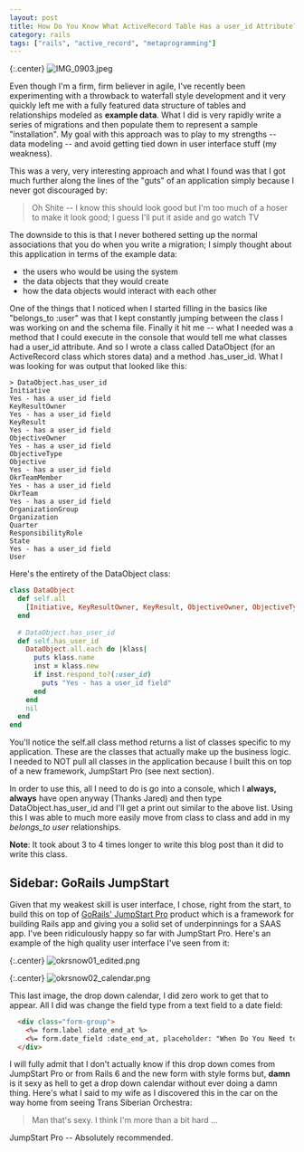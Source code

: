 ```yaml
---
layout: post
title: How Do You Know What ActiveRecord Table Has a user_id Attribute?
category: rails
tags: ["rails", "active_record", "metaprogramming"]
---
```

{:.center}
![IMG_0903.jpeg](/blog/assets/IMG_0903.jpeg)

Even though I'm a firm, firm believer in agile, I've recently been experimenting with a throwback to waterfall style development and it very quickly left me with a fully featured data structure of tables and relationships modeled as **example data**.  What I did is very rapidly write a series of migrations and then populate them to represent a sample "installation".  My goal with this approach was to play to my strengths -- data modeling -- and avoid getting tied down in user interface stuff (my weakness).

This was a very, very interesting approach and what I found was that I got much further along the lines of the "guts" of an application simply because I never got discouraged by:

> Oh Shite -- I know this should look good but I'm too much of a hoser to make it look good; I guess I'll put it aside and go watch TV

The downside to this is that I never bothered setting up the normal associations that you do when you write a migration; I simply thought about this application in terms of the example data:

* the users who would be using the system
* the data objects that they would create
* how the data objects would interact with each other

One of the things that I noticed when I started filling in the basics like "belongs_to :user" was that I kept constantly jumping between the class I was working on and the schema file.  Finally it hit me -- what I needed was a method that I could execute in the console that would tell me what classes had a user_id attribute.  And so I wrote a class called DataObject (for an ActiveRecord class which stores data) and a method .has_user_id.  What I was looking for was output that looked like this:


    > DataObject.has_user_id
    Initiative
    Yes - has a user_id field
    KeyResultOwner
    Yes - has a user_id field
    KeyResult
    Yes - has a user_id field
    ObjectiveOwner
    Yes - has a user_id field
    ObjectiveType
    Objective
    Yes - has a user_id field
    OkrTeamMember
    Yes - has a user_id field
    OkrTeam
    Yes - has a user_id field
    OrganizationGroup
    Organization
    Quarter
    ResponsibilityRole
    State
    Yes - has a user_id field
    User

Here's the entirety of the DataObject class:

```ruby
class DataObject
  def self.all
    [Initiative, KeyResultOwner, KeyResult, ObjectiveOwner, ObjectiveType, Objective, OkrTeamMember, OkrTeam, OrganizationGroup, Organization, Quarter, ResponsibilityRole, State, User]
  end
  
  # DataObject.has_user_id
  def self.has_user_id
    DataObject.all.each do |klass|
      puts klass.name
      inst = klass.new
      if inst.respond_to?(:user_id)
        puts "Yes - has a user_id field"
      end
    end
    nil
  end
end
```

You'll notice the self.all class method returns a list of classes specific to my application.  These are the classes that actually make up the business logic.  I needed to NOT pull all classes in the application because I built this on top of a new framework, JumpStart Pro (see next section).

In order to use this, all I need to do is go into a console, which I **always, always** have open anyway (Thanks Jared) and then type DataObject.has_user_id and I'll get a print out similar to the above list.  Using this I was able to much more easily move from class to class and add in my *belongs_to user* relationships.

**Note**: It took about 3 to 4 times longer to write this blog post than it did to write this class.

## Sidebar: GoRails JumpStart

Given that my weakest skill is user interface, I chose, right from the start, to build this on top of [GoRails' JumpStart Pro](https://jumpstartrails.com/) product which is a framework for building Rails app and giving you a solid set of underpinnings for a SAAS app.  I've been ridiculously happy so far with JumpStart Pro.  Here's an example of the high quality user interface I've seen from it:

{:.center}
![okrsnow01_edited.png](/blog/assets/okrsnow01_edited.png)

{:.center}
![okrsnow02_calendar.png](/blog/assets/okrsnow02_calendar.png)

This last image, the drop down calendar, I did zero work to get that to appear.  All I did was change the field type from a text field to a date field:

```html
  <div class="form-group">
    <%= form.label :date_end_at %>
    <%= form.date_field :date_end_at, placeholder: "When Do You Need to Complete This?", autofocus: true, class: "form-control" %>
  </div>
```

I will fully admit that I don't actually know if this drop down comes from JumpStart Pro or from Rails 6 and the new form with style forms but, **damn** is it sexy as hell to get a drop down calendar without ever doing a damn thing.  Here's what I said to my wife as I discovered this in the car on the way home from seeing Trans Siberian Orchestra:

> Man that's sexy.  I think I'm more than a bit hard ...

JumpStart Pro -- Absolutely recommended.